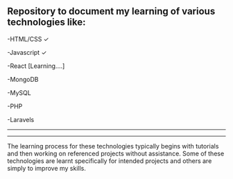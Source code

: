 Repository to document my learning of various technologies like:
------------------
-HTML/CSS  ✓

-Javascript ✓

-React [Learning....]

-MongoDB

-MySQL

-PHP

-Laravels

------------------
------------------
The learning process for these technologies typically begins with tutorials and then working on referenced projects without assistance.
Some of these technologies are learnt specifically for intended projects and others are simply to improve my skills.
